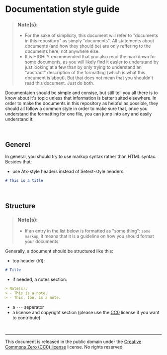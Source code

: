 # Documentation style guide

> ### Note(s):
> - For the sake of simplicity, this document will refer to "documents in this repository" as simply "documents". All statements about documents (and how they should be) are only reffering to the documents here, not anywhere else.
> - It is HIGHLY recommended that you also read the markdown for some documents, as you will likely find it easier to understand by just looking at a few than by only trying to understand an "abstract" description of the formatting (which is what this document is about). But that does not mean that you shouldn't read this document. Just do both.

Documentaion should be simple and consise, but still tell you all there is to know about it's topic unless that information is better suited elsewhere. In order to make the documents in this repository as helpful as possible, they should all follow a common style in order to make sure that, once you understand the formatting for one file, you can jump into any and easily understand it.

<br />

## Generel

In general, you should try to use markup syntax rather than HTML syntax.
Besides that:

 - use Atx-style headers instead of Setext-style headers:

```Markdown
# This is a title
```

<br />

## Structure

> ### Note(s):
> - If an entry in the list below is formatted as "some thing": `some markup`, it means that it is a guideline on how you should format your documents.

Generally, a document should be structured like this:

 - top header (h1):
 
 ```Markdown
 # Title
 ```
 
 - if needed, a notes section: 
 
 ```Markdown
 > Note(s):
 > - This is a note.
 > - This, too, is a note.
 ```
 
 - a `---` seperator 
 - a license and copyright section (please use the [CC0](https://creativecommons.org/publicdomain/zero/1.0/) license if you want to contribute)

<br />

---

This document is released in the public domain under the [Creative Commons Zero (CC0) license](https://creativecommons.org/publicdomain/zero/1.0/) license. No rights reserved.
